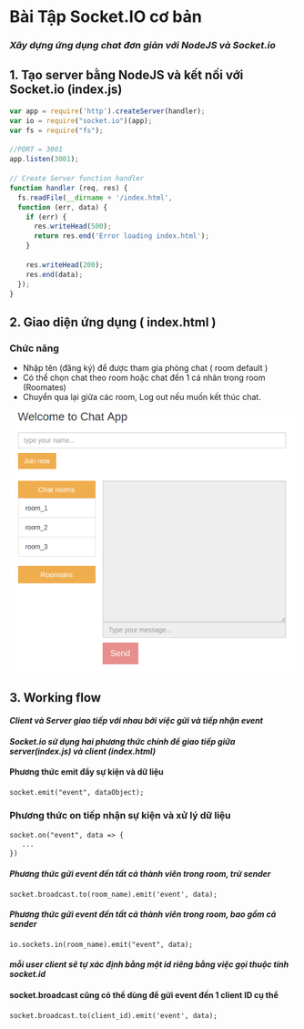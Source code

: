 # Bài Tập Socket.IO cơ bản
### *Xây dựng ứng dụng chat đơn giản với NodeJS và Socket.io*


## 1. Tạo server bằng NodeJS và kết nối với Socket.io (index.js)

```javascript
var app = require('http').createServer(handler);
var io = require("socket.io")(app);
var fs = require("fs");

//PORT = 3001
app.listen(3001);

// Create Server function handler
function handler (req, res) {
  fs.readFile(__dirname + '/index.html',
  function (err, data) {
    if (err) {
      res.writeHead(500);
      return res.end('Error loading index.html');
    }

    res.writeHead(200);
    res.end(data);
  });
}
```
## 2. Giao diện ứng dụng ( index.html )
### Chức năng
* Nhập tên (đăng ký) để được tham gia phòng chat ( room default )
* Có thể chọn chat theo room hoặc chat đến 1 cá nhân trong room (Roomates)
* Chuyển qua lại giữa các room, Log out nếu muốn kết thúc chat. 

![interface](interface.png)
## 3. Working flow
#### *Client và Server giao tiếp với nhau bởi việc gửi và tiếp nhận event*
#### *Socket.io sử dụng hai phương thức chính để giao tiếp giữa server(index.js) và client (index.html)*

#### Phương thức emit đẩy sự kiện và dữ liệu
```javacript
socket.emit("event", dataObject);
```
### Phương thức on tiếp nhận sự kiện và xử lý dữ liệu
```javacript
socket.on("event", data => {
   ...
})
```
#### *Phương thức gửi event đến tất cả thành viên trong room, trừ sender*
```javacript
socket.broadcast.to(room_name).emit('event', data);
```
#### *Phương thức gửi event đến tất cả thành viên trong room, bao gồm cả sender*
```javacript
io.sockets.in(room_name).emit("event", data);
```
#### *mỗi user client sẽ tự xác định bằng một id riêng bằng việc gọi thuộc tính socket.id*

#### socket.broadcast cũng có thể dùng để gửi event đến 1 client ID cụ thể
```javacript
socket.broadcast.to(client_id).emit('event', data);
```


